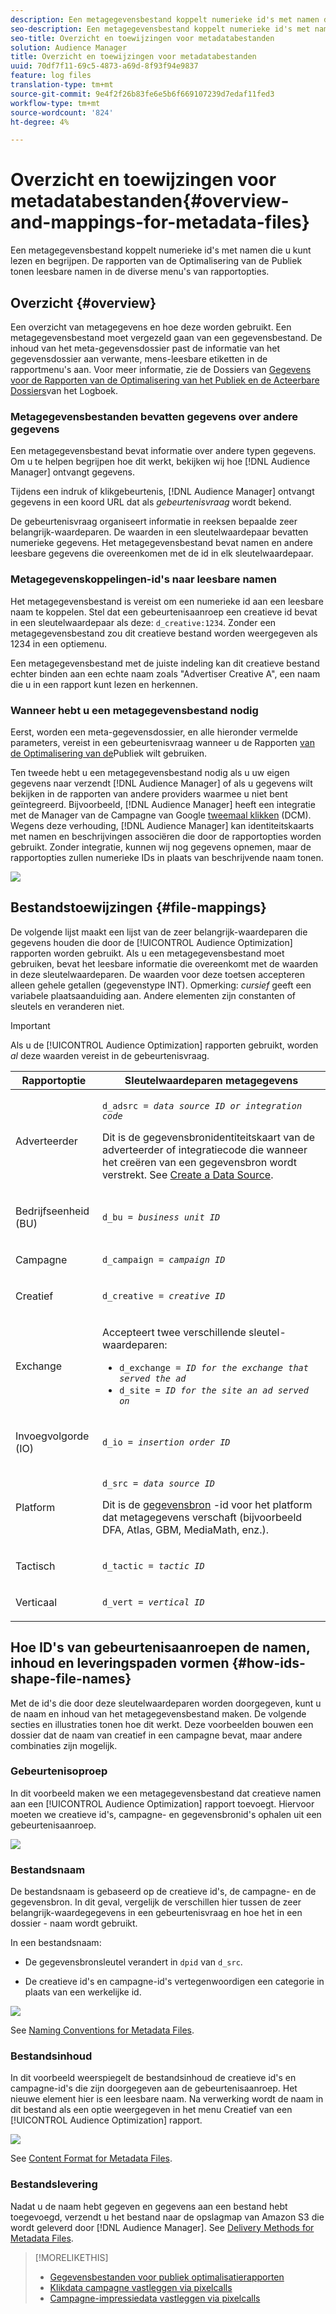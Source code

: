 ```yaml
---
description: Een metagegevensbestand koppelt numerieke id's met namen die u kunt lezen en begrijpen. De rapporten van de Optimalisering van de Publiek tonen leesbare namen in de diverse menu's van rapportopties.
seo-description: Een metagegevensbestand koppelt numerieke id's met namen die u kunt lezen en begrijpen. De rapporten van de Optimalisering van de Publiek tonen leesbare namen in de diverse menu's van rapportopties.
seo-title: Overzicht en toewijzingen voor metadatabestanden
solution: Audience Manager
title: Overzicht en toewijzingen voor metadatabestanden
uuid: 70df7f11-69c5-4873-a69d-8f93f94e9837
feature: log files
translation-type: tm+mt
source-git-commit: 9e4f2f26b83fe6e5b6f669107239d7edaf11fed3
workflow-type: tm+mt
source-wordcount: '824'
ht-degree: 4%

---
```



# Overzicht en toewijzingen voor metadatabestanden{#overview-and-mappings-for-metadata-files}

Een metagegevensbestand koppelt numerieke id&#39;s met namen die u kunt lezen en begrijpen. De rapporten van de Optimalisering van de Publiek tonen leesbare namen in de diverse menu&#39;s van rapportopties.

## Overzicht {#overview}

Een overzicht van metagegevens en hoe deze worden gebruikt. Een metagegevensbestand moet vergezeld gaan van een gegevensbestand. De inhoud van het meta-gegevensdossier past de informatie van het gegevensdossier aan verwante, mens-leesbare etiketten in de rapportmenu&#39;s aan. Voor meer informatie, zie de Dossiers van [Gegevens voor de Rapporten van de Optimalisering van het Publiek en de Acteerbare Dossiers](../../../reporting/audience-optimization-reports/metadata-files-intro/datafiles-intro.md)van het Logboek.

### Metagegevensbestanden bevatten gegevens over andere gegevens

Een metagegevensbestand bevat informatie over andere typen gegevens. Om u te helpen begrijpen hoe dit werkt, bekijken wij hoe [!DNL Audience Manager] ontvangt gegevens.

Tijdens een indruk of klikgebeurtenis, [!DNL Audience Manager] ontvangt gegevens in een koord URL dat als *gebeurtenisvraag* wordt bekend.

De gebeurtenisvraag organiseert informatie in reeksen bepaalde zeer belangrijk-waardeparen. De waarden in een sleutelwaardepaar bevatten numerieke gegevens. Het metagegevensbestand bevat namen en andere leesbare gegevens die overeenkomen met de id in elk sleutelwaardepaar.

### Metagegevenskoppelingen-id&#39;s naar leesbare namen

Het metagegevensbestand is vereist om een numerieke id aan een leesbare naam te koppelen. Stel dat een gebeurtenisaanroep een creatieve id bevat in een sleutelwaardepaar als deze: `d_creative:1234`. Zonder een metagegevensbestand zou dit creatieve bestand worden weergegeven als 1234 in een optiemenu.

Een metagegevensbestand met de juiste indeling kan dit creatieve bestand echter binden aan een echte naam zoals &quot;Advertiser Creative A&quot;, een naam die u in een rapport kunt lezen en herkennen.

### Wanneer hebt u een metagegevensbestand nodig

Eerst, worden een meta-gegevensdossier, en alle hieronder vermelde parameters, vereist in een gebeurtenisvraag wanneer u de Rapporten [van de Optimalisering van de](../../../reporting/audience-optimization-reports/audience-optimization-reports.md)Publiek wilt gebruiken.

Ten tweede hebt u een metagegevensbestand nodig als u uw eigen gegevens naar verzendt [!DNL Audience Manager] of als u gegevens wilt bekijken in de rapporten van andere providers waarmee u niet bent geïntegreerd. Bijvoorbeeld, [!DNL Audience Manager] heeft een integratie met de Manager van de Campagne van Google [tweemaal klikken](../../../reporting/audience-optimization-reports/aor-advertisers/import-dcm.md) (DCM). Wegens deze verhouding, [!DNL Audience Manager] kan identiteitskaarts met namen en beschrijvingen associëren die door de rapportopties worden gebruikt. Zonder integratie, kunnen wij nog gegevens opnemen, maar de rapportopties zullen numerieke IDs in plaats van beschrijvende naam tonen.

![](assets/metadata_menu.png)

## Bestandstoewijzingen {#file-mappings}

De volgende lijst maakt een lijst van de zeer belangrijk-waardeparen die gegevens houden die door de [!UICONTROL Audience Optimization] rapporten worden gebruikt. Als u een metagegevensbestand moet gebruiken, bevat het leesbare informatie die overeenkomt met de waarden in deze sleutelwaardeparen. De waarden voor deze toetsen accepteren alleen gehele getallen (gegevenstype INT). Opmerking: *cursief* geeft een variabele plaatsaanduiding aan. Andere elementen zijn constanten of sleutels en veranderen niet.

>[!IMPORTANT]
>
>Als u de [!UICONTROL Audience Optimization] rapporten gebruikt, worden *al* deze waarden vereist in de gebeurtenisvraag.

<table id="table_B2C8C493080E449CA71C4EF07D9476BD"> 
 <thead> 
  <tr> 
   <th colname="col1" class="entry"> Rapportoptie </th> 
   <th colname="col2" class="entry"> Sleutelwaardeparen metagegevens </th> 
  </tr> 
 </thead>
 <tbody> 
  <tr> 
   <td colname="col1"> <p>Adverteerder </p> </td> 
   <td colname="col2"> <p> <code>d_adsrc = <i>data source ID or integration code</i></code> </p> <p>Dit is de gegevensbronidentiteitskaart van de adverteerder of integratiecode die wanneer het creëren van een gegevensbron wordt verstrekt. See <a href="../../../features/manage-datasources.md#create-data-source"> Create a Data Source</a>. </p> </td> 
  </tr> 
  <tr> 
   <td colname="col1"> <p>Bedrijfseenheid (BU) </p> </td> 
   <td colname="col2"> <p> <code>d_bu = <i>business unit ID</i></code> </p> </td> 
  </tr> 
  <tr> 
   <td colname="col1"> <p>Campagne </p> </td> 
   <td colname="col2"> <p> <code>d_campaign = <i>campaign ID</i></code> </p> </td> 
  </tr> 
  <tr> 
   <td colname="col1"> <p>Creatief </p> </td> 
   <td colname="col2"> <p> <code>d_creative = <i>creative ID</i></code> </p> </td> 
  </tr> 
  <tr> 
   <td colname="col1"> <p>Exchange </p> </td> 
   <td colname="col2"> <p>Accepteert twee verschillende sleutel-waardeparen: </p> 
    <ul id="ul_3B3B751A8A134096B0912E81A0983B9D"> 
     <li id="li_57BAC45A7B274AB695945E174A4D8A35"> <code>d_exchange = <i>ID for the exchange that served the ad</i></code> </li> 
     <li id="li_CCDF00DE59D3451C8EF590DD3E1A806D"> <code>d_site = <i>ID for the site an ad served on</i></code> </li> 
    </ul> </td> 
  </tr> 
  <tr> 
   <td colname="col1"> <p>Invoegvolgorde (IO) </p> </td> 
   <td colname="col2"> <p> <code>d_io = <i>insertion order ID</i></code> </p> </td> 
  </tr> 
  <tr> 
   <td colname="col1"> <p>Platform </p> </td> 
   <td colname="col2"> <p> <code>d_src = <i>data source ID</i></code> </p> <p>Dit is de <a href="../../../features/datasources-list-and-settings.md#data-sources-list-and-settings"> gegevensbron</a> -id voor het platform dat metagegevens verschaft (bijvoorbeeld DFA, Atlas, GBM, MediaMath, enz.). </p> </td> 
  </tr> 
  <tr> 
   <td colname="col1"> <p>Tactisch </p> </td> 
   <td colname="col2"> <p> <code>d_tactic = <i>tactic ID</i></code> </p> </td> 
  </tr> 
  <tr> 
   <td colname="col1"> <p>Verticaal </p> </td> 
   <td colname="col2"> <p> <code>d_vert = <i>vertical ID</i></code> </p> </td> 
  </tr> 
 </tbody> 
</table>

## Hoe ID&#39;s van gebeurtenisaanroepen de namen, inhoud en leveringspaden vormen {#how-ids-shape-file-names}

Met de id&#39;s die door deze sleutelwaardeparen worden doorgegeven, kunt u de naam en inhoud van het metagegevensbestand maken. De volgende secties en illustraties tonen hoe dit werkt. Deze voorbeelden bouwen een dossier dat de naam van creatief in een campagne bevat, maar andere combinaties zijn mogelijk.

### Gebeurtenisoproep

In dit voorbeeld maken we een metagegevensbestand dat creatieve namen aan een [!UICONTROL Audience Optimization] rapport toevoegt. Hiervoor moeten we creatieve id&#39;s, campagne- en gegevensbronid&#39;s ophalen uit een gebeurtenisaanroep.

![](assets/metadata_file_event.png)

### Bestandsnaam

De bestandsnaam is gebaseerd op de creatieve id&#39;s, de campagne- en de gegevensbron. In dit geval, vergelijk de verschillen hier tussen de zeer belangrijk-waardegegevens in een gebeurtenisvraag en hoe het in een dossier - naam wordt gebruikt.

In een bestandsnaam:

* De gegevensbronsleutel verandert in `dpid` van `d_src`.

* De creatieve id&#39;s en campagne-id&#39;s vertegenwoordigen een categorie in plaats van een werkelijke id.

![](assets/metadata_file_name.png)

See [Naming Conventions for Metadata Files](../../../reporting/audience-optimization-reports/metadata-files-intro/metadata-file-names.md).

### Bestandsinhoud

In dit voorbeeld weerspiegelt de bestandsinhoud de creatieve id&#39;s en campagne-id&#39;s die zijn doorgegeven aan de gebeurtenisaanroep. Het nieuwe element hier is een leesbare naam. Na verwerking wordt de naam in dit bestand als een optie weergegeven in het menu Creatief van een [!UICONTROL Audience Optimization] rapport.

![](assets/metadata_file_contents.png)

See [Content Format for Metadata Files](../../../reporting/audience-optimization-reports/metadata-files-intro/metadata-file-contents.md).

### Bestandslevering

Nadat u de naam hebt gegeven en gegevens aan een bestand hebt toegevoegd, verzendt u het bestand naar de opslagmap van Amazon S3 die wordt geleverd door [!DNL Audience Manager]. See [Delivery Methods for Metadata Files](../../../reporting/audience-optimization-reports/metadata-files-intro/metadata-delivery-methods.md).

>[!MORELIKETHIS]
>
>* [Gegevensbestanden voor publiek optimalisatierapporten](../../../reporting/audience-optimization-reports/metadata-files-intro/datafiles-intro.md)
>* [Klikdata campagne vastleggen via pixelcalls](../../../integration/media-data-integration/click-data-pixels.md)
>* [Campagne-impressiedata vastleggen via pixelcalls](../../../integration/media-data-integration/impression-data-pixels.md)

